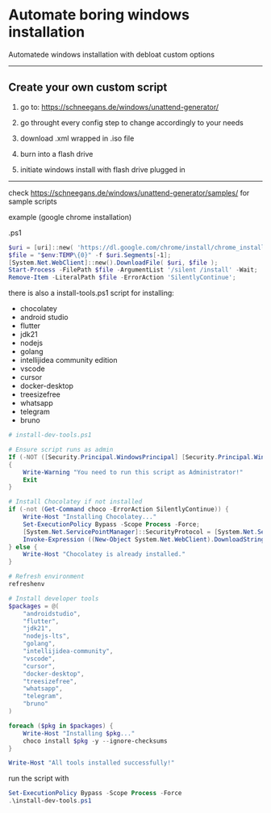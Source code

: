 # Automate boring windows installation

Automatede windows installation with debloat custom options

---

## Create your own custom script

1. go to: https://schneegans.de/windows/unattend-generator/

2. go throught every config step to change accordingly to your needs

3. download .xml wrapped in .iso file

4. burn into a flash drive

5. initiate windows install with flash drive plugged in

---

check https://schneegans.de/windows/unattend-generator/samples/ for sample scripts

example (google chrome installation)

.ps1

```ps1
$uri = [uri]::new( 'https://dl.google.com/chrome/install/chrome_installer.exe' );
$file = "$env:TEMP\{0}" -f $uri.Segments[-1];
[System.Net.WebClient]::new().DownloadFile( $uri, $file );
Start-Process -FilePath $file -ArgumentList '/silent /install' -Wait;
Remove-Item -LiteralPath $file -ErrorAction 'SilentlyContinue';
```

there is also a install-tools.ps1 script for installing:

- chocolatey
- android studio
- flutter
- jdk21
- nodejs
- golang
- intellijidea community edition
- vscode
- cursor
- docker-desktop
- treesizefree
- whatsapp
- telegram
- bruno

```ps1
# install-dev-tools.ps1

# Ensure script runs as admin
If (-NOT ([Security.Principal.WindowsPrincipal] [Security.Principal.WindowsIdentity]::GetCurrent()).IsInRole([Security.Principal.WindowsBuiltInRole] "Administrator"))
{
    Write-Warning "You need to run this script as Administrator!"
    Exit
}

# Install Chocolatey if not installed
if (-not (Get-Command choco -ErrorAction SilentlyContinue)) {
    Write-Host "Installing Chocolatey..."
    Set-ExecutionPolicy Bypass -Scope Process -Force;
    [System.Net.ServicePointManager]::SecurityProtocol = [System.Net.ServicePointManager]::SecurityProtocol -bor 3072;
    Invoke-Expression ((New-Object System.Net.WebClient).DownloadString('https://community.chocolatey.org/install.ps1'))
} else {
    Write-Host "Chocolatey is already installed."
}

# Refresh environment
refreshenv

# Install developer tools
$packages = @(
    "androidstudio",
    "flutter",
    "jdk21",
    "nodejs-lts",
    "golang",
    "intellijidea-community",
    "vscode",
    "cursor",
    "docker-desktop",
    "treesizefree",
    "whatsapp",
    "telegram",
    "bruno"
)

foreach ($pkg in $packages) {
    Write-Host "Installing $pkg..."
    choco install $pkg -y --ignore-checksums
}

Write-Host "All tools installed successfully!"
```

run the script with

```ps1
Set-ExecutionPolicy Bypass -Scope Process -Force
.\install-dev-tools.ps1
```
